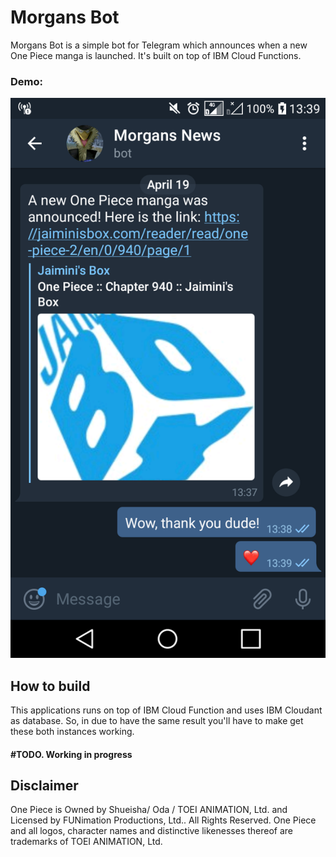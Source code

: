 # Morgans Bot

Morgans Bot is a simple bot for Telegram which announces when a new One Piece manga is launched. It's built on top of IBM Cloud Functions.



### Demo:

![Demo](demo.png)



## How to build

This applications runs on top of IBM Cloud Function and uses IBM Cloudant as database. So, in due to have the same result you'll have to make get these both instances working.

#### #TODO. Working in progress



## Disclaimer

One Piece is Owned by Shueisha/ Oda / TOEI ANIMATION, Ltd. and Licensed by FUNimation Productions, Ltd.. All Rights Reserved. One Piece and all logos, character names and distinctive likenesses thereof are trademarks of TOEI ANIMATION, Ltd.
